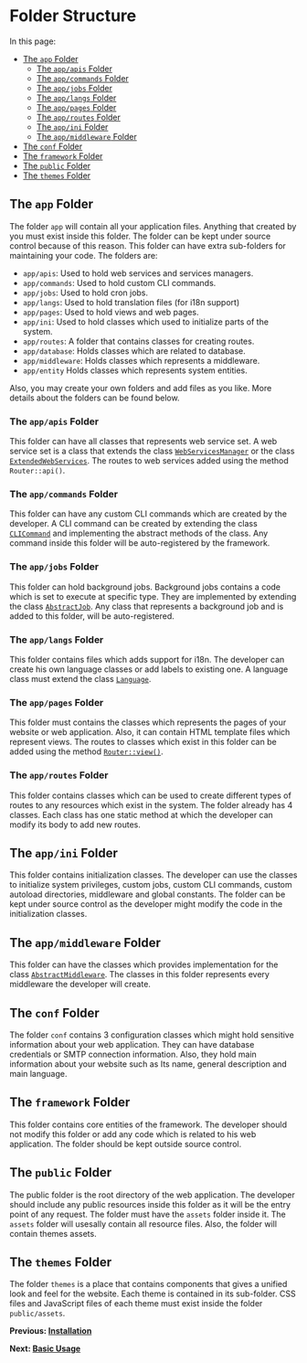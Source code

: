 # Folder Structure
<meta name="description" content="Learn about the folders at which the framework uses to keep your code and the content of each folder.">

In this page:
* [The `app` Folder](#the-app-folder)
  * [The `app/apis` Folder](#the-appapis-folder)
  * [The `app/commands` Folder](#the-appcommands-folder)
  * [The `app/jobs` Folder](#the-appjobs-folder)
  * [The `app/langs` Folder ](#the-applangs-folder)
  * [The `app/pages` Folder](#the-pageslangs-folder)
  * [The `app/routes` Folder](#the-approutes-folder)
  * [The `app/ini` Folder](#the-appini-folder)
  * [The `app/middleware` Folder](#the-appmiddleware-folder)
* [The `conf` Folder](#the-conf-folder)
* [The `framework` Folder](#the-framework-folder)
* [The `public` Folder](#the-public-folder)
* [The `themes` Folder](#the-themes-folder)

## The `app` Folder

The folder `app` will contain all your application files. Anything that created by you must exist inside this folder. The folder can be kept under source control because of this reason. This folder can have extra sub-folders for maintaining your code. The folders are:
* `app/apis`: Used to hold web services and services managers.
* `app/commands`: Used to hold custom CLI commands.
* `app/jobs`: Used to hold cron jobs.
* `app/langs`: Used to hold translation files (for i18n support)
* `app/pages`: Used to hold views and web pages.
* `app/ini`: Used to hold classes which used to initialize parts of the system.
* `app/routes`: A folder that contains classes for creating routes.
* `app/database`: Holds classes which are related to database.
* `app/middleware`: Holds classes which represents a middleware.
* `app/entity` Holds classes which represents system entities.

Also, you may create your own folders and add files as you like. More details about the folders can be found below.

### The `app/apis` Folder

This folder can have all classes that represents web service set. A web service set is a class that extends the class <a href="https://webfiori.com/docs/webfiori/restEasy/WebServices">`WebServicesManager`</a> or the class <a href="https://webfiori.com/docs/webfiori/framework/ExtendedWebServicesManager">`ExtendedWebServices`</a>. The routes to web services added using the method `Router::api()`.

### The `app/commands` Folder

This folder can have any custom CLI commands which are created by the developer. A CLI command can be created by extending the class <a href="https://webfiori.com/docs/webfiori/framework/cli/CLICommand">`CLICommand`</a> and implementing the abstract methods of the class. Any command inside this folder will be auto-registered by the framework.

### The `app/jobs` Folder

This folder can hold background jobs. Background jobs contains a code which is set to execute at specific type. They are implemented by extending the class <a href="https://webfiori.com/docs/webfiori/framework/cron/AbstractJob">`AbstractJob`</a>. Any class that represents a background job and is added to this folder, will be auto-registered.

### The `app/langs` Folder 

This folder contains files which adds support for i18n. The developer can create his own language classes or add labels to existing one. A language class must extend the class <a href="https://webfiori.com/docs/webfiori/framework/i18n/Language">`Language`</a>.

### The `app/pages` Folder

This folder must contains the classes which represents the pages of your website or web application. Also, it can contain HTML template files which represent views. The routes to classes which exist in this folder can be added using the method <a  href="https://webfiori.com/docs/webfiori/framework/router/Router#view">`Router::view()`</a>.

### The `app/routes` Folder

This folder contains classes which can be used to create different types of routes to any resources which exist in the system. The folder already has 4 classes. Each class has one static method at which the developer can modify its body to add new routes.

## The `app/ini` Folder

This folder contains initialization classes. The developer can use the classes to initialize system privileges, custom jobs, custom CLI commands, custom autoload directories, middleware and global constants. The folder can be kept under source control as the developer might modify the code in the initialization classes.

## The `app/middleware` Folder

This folder can have the classes which provides implementation for the class [`AbstractMiddleware`](https://webfiori.com/docs/webfiori/framework/middleware/AbstractMiddleware). The classes in this folder represents every middleware the developer will create.

## The `conf` Folder

The folder `conf` contains 3 configuration classes which might hold sensitive information about your web application. They can have database credentials or SMTP connection information. Also, they hold main information about your website such as Its name, general description and main language.

## The `framework` Folder

This folder contains core entities of the framework. The developer should not modify this folder or add any code which is related to his web application. The folder should be kept outside source control.

## The `public` Folder

The public folder is the root directory of the web application. The developer should include any public resources inside this folder as it will be the entry point of any request. The folder must have the `assets` folder inside it. The `assets` folder will usesally contain all resource files. Also, the folder will contain themes assets.

## The `themes` Folder
The folder `themes` is a place that contains components that gives a unified look and feel for the website. Each theme is contained in its sub-folder. CSS files and JavaScript files of each theme must exist inside the folder `public/assets`.

**Previous: [Installation](learn/installation)**

**Next: [Basic Usage](learn/basic-usage)**
